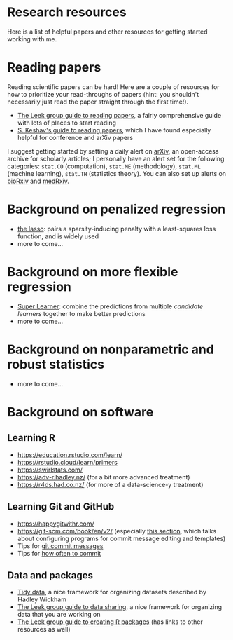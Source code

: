 # Research resources

Here is a list of helpful papers and other resources for getting started working with me.

# Reading papers

Reading scientific papers can be hard! Here are a couple of resources for how to prioritize your read-throughs of papers (hint: you shouldn't necessarily just read the paper straight through the first time!).

* [The Leek group guide to reading papers](https://github.com/jtleek/readingpapers), a fairly comprehensive guide with lots of places to start reading
* [S. Keshav's guide to reading papers](https://blizzard.cs.uwaterloo.ca/keshav/home/Papers/data/07/paper-reading.pdf), which I have found especially helpful for conference and arXiv papers

I suggest getting started by setting a daily alert on [arXiv](https://arxiv.org/), an open-access archive for scholarly articles; I personally have an alert set for the following categories: `stat.CO` (computation), `stat.ME` (methodology), `stat.ML` (machine learning), `stat.TH` (statistics theory). You can also set up alerts on [bioRxiv](https://www.biorxiv.org/) and [medRxiv](https://www.medrxiv.org/).

# Background on penalized regression

* [the lasso](https://www.jstor.org/stable/pdf/2346178.pdf?refreqid=excelsior%3Ae393275b802f8fc0c2c0125e453694c1): pairs a sparsity-inducing penalty with a least-squares loss function, and is widely used
* more to come...

# Background on more flexible regression

* [Super Learner](https://biostats.bepress.com/cgi/viewcontent.cgi?article=1226&context=ucbbiostat): combine the predictions from multiple *candidate learners* together to make better predictions
* more to come...

# Background on nonparametric and robust statistics

* more to come...

# Background on software

## Learning R

* https://education.rstudio.com/learn/
* https://rstudio.cloud/learn/primers
* https://swirlstats.com/
* https://adv-r.hadley.nz/ (for a bit more advanced treatment)
* https://r4ds.had.co.nz/ (for more of a data-science-y treatment)

## Learning Git and GitHub

* https://happygitwithr.com/
* https://git-scm.com/book/en/v2/ (especially [this section](https://git-scm.com/book/en/v2/Customizing-Git-Git-Configuration), which talks about configuring programs for commit message editing and templates)
* Tips for [git commit messages](https://chris.beams.io/posts/git-commit/)
* Tips for [how often to commit](https://www.freshconsulting.com/atomic-commits/)

## Data and packages

* [Tidy data](http://vita.had.co.nz/papers/tidy-data.pdf), a nice framework for organizing datasets described by Hadley Wickham
* [The Leek group guide to data sharing](https://github.com/jtleek/datasharing), a nice framework for organizing data that you are working on
* [The Leek group guide to creating R packages](https://github.com/jtleek/rpackages) (has links to other resources as well)
